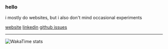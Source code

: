 ### hello

i mostly do websites, but i also don't mind occasional experiments

[website](https://www.nenadic.dev/sr) [linkedin](https://www.linkedin.com/in/andrejnenadic) [github issues](https://github.com/Andrej235/Andrej235/issues)

---

![WakaTime stats](https://github-readme-stats.vercel.app/api/wakatime?username=andrej235&theme=github_dark&layout=compact&hide_border=true&langs_count=4)
